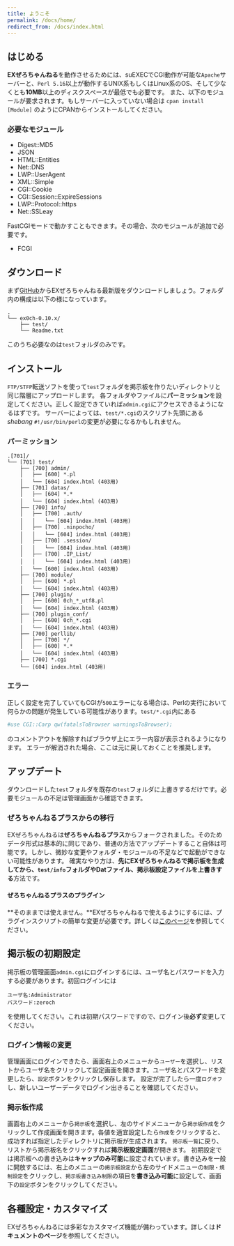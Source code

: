 ```yaml
---
title: ようこそ
permalink: /docs/home/
redirect_from: /docs/index.html
---
```


## はじめる
**EXぜろちゃんねる**を動作させるためには、suEXECでCGI動作が可能な`Apache`サーバーと、`Perl 5.16`以上が動作するUNIX系もしくはLinux系のOS、そして少なくとも**10MB**以上のディスクスペースが最低でも必要です。
また、以下のモジュールが要求されます。もしサーバーに入っていない場合は
```cpan install [Module]```
のようにCPANからインストールしてください。

### 必要なモジュール
- Digest::MD5
- JSON
- HTML::Entities
- Net::DNS
- LWP::UserAgent
- XML::Simple
- CGI::Cookie
- CGI::Session::ExpireSessions
- LWP::Protocol::https
- Net::SSLeay

FastCGIモードで動かすこともできます。その場合、次のモジュールが追加で必要です。
- FCGI

## ダウンロード
まず[GitHub](https://github.com/PrefKarafuto/ex0ch/releases/)からEXぜろちゃんねる最新版をダウンロードしましょう。フォルダ内の構成は以下の様になっています。
```
.
└── ex0ch-0.10.x/
    ├── test/
    └── Readme.txt
```
このうち必要なのは`test`フォルダのみです。

## インストール
`FTP/STFP`転送ソフトを使って`test`フォルダを掲示板を作りたいディレクトリと同じ階層にアップロードします。
各フォルダやファイルに**パーミッション**を設定してください。正しく設定できていれば`admin.cgi`にアクセスできるようになるはずです。
サーバーによっては、`test/*.cgi`のスクリプト先頭にある*shebang* `#!/usr/bin/perl`の変更が必要になるかもしれません。

### パーミッション
```
.[701]/
└── [701] test/
    ├── [700] admin/
    │   ├── [600] *.pl
    │   └── [604] index.html (403用) 
    ├── [701] datas/
    │   ├── [604] *.*
    │   └── [604] index.html (403用) 
    ├── [700] info/
    │   ├── [700] .auth/
    │   │   └── [604] index.html (403用)
    │   ├── [700] .ninpocho/
    │   │   └── [604] index.html (403用)
    │   ├── [700] .session/
    │   │   └── [604] index.html (403用) 
    │   ├── [700] .IP_List/
    │   │   └── [604] index.html (403用) 
    │   └── [600] index.html (403用) 
    ├── [700] module/
    │   ├── [600] *.pl
    │   └── [604] index.html (403用) 
    ├── [700] plugin/
    │   ├── [600] 0ch_*_utf8.pl
    │   └── [604] index.html (403用) 
    ├── [700] plugin_conf/
    │   ├── [600] 0ch_*.cgi
    │   └── [604] index.html (403用) 
    ├── [700] perllib/
    │   ├── [700] */
    │   ├── [600] *.*
    │   └── [604] index.html (403用) 
    ├── [700] *.cgi
    └── [604] index.html (403用) 
```

### エラー
正しく設定を完了していてもCGIが`500`エラーになる場合は、Perlの実行において何らかの問題が発生している可能性があります。`test/*.cgi`内にある
```perl
#use CGI::Carp qw(fatalsToBrowser warningsToBrowser);
```
のコメントアウトを解除すればブラウザ上にエラー内容が表示されるようになります。
エラーが解消された場合、ここは元に戻しておくことを推奨します。

## アップデート
ダウンロードした`test`フォルダを既存の`test`フォルダに上書きするだけです。必要モジュールの不足は管理画面から確認できます。

### ぜろちゃんねるプラスからの移行
EXぜろちゃんねるは**ぜろちゃんねるプラス**からフォークされました。そのためデータ形式は基本的に同じであり、普通の方法でアップデートすること自体は可能です。しかし、微妙な変更やフォルダ・モジュールの不足などで起動ができない可能性があります。
確実なやり方は、**先にEXぜろちゃんねるで掲示板を生成してから、`test/info`フォルダやDatファイル、掲示板設定ファイルを上書きする**方法です。

#### ぜろちゃんねるプラスのプラグイン
**そのままでは使えません。**EXぜろちゃんねるで使えるようにするには、プラグインスクリプトの簡単な変更が必要です。詳しくは[このページ](/docs/plugins)を参照してください。

## 掲示板の初期設定
掲示板の管理画面`admin.cgi`にログインするには、ユーザ名とパスワードを入力する必要があります。初回ログインには
```
ユーザ名:Administrator
パスワード:zeroch
```
を使用してください。これは初期パスワードですので、ログイン後**必ず**変更してください。

### ログイン情報の変更
管理画面にログインできたら、画面右上のメニューから`ユーザー`を選択し、リストからユーザ名をクリックして設定画面を開きます。ユーザ名とパスワードを変更したら、`設定`ボタンをクリックし保存します。
設定が完了したら一度`ログオフ`し、新しいユーザーデータでログイン出きることを確認してください。

### 掲示板作成
画面右上のメニューから`掲示板`を選択し、左のサイドメニューから`掲示板作成`をクリックして作成画面を開きます。各値を適宜設定したら`作成`をクリックすると、成功すれば指定したディレクトリに掲示板が生成されます。
`掲示板一覧`に戻り、リストから掲示板名をクリックすれば**掲示板設定画面**が開きます。
初期設定では掲示板への書き込みは**キャップのみ可能**に設定されています。書き込みを一般に開放するには、右上のメニューの`掲示板設定`から左のサイドメニューの`制限・規制設定`をクリックし、`掲示板書き込み制限`の項目を**書き込み可能**に設定して、画面下の`設定`ボタンをクリックしてください。

## 各種設定・カスタマイズ
EXぜろちゃんねるには多彩なカスタマイズ機能が備わっています。詳しくは**ドキュメントのページ**を参照してください。
